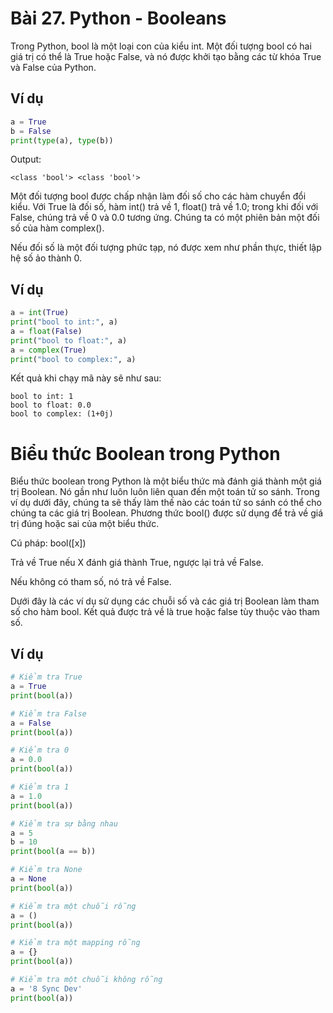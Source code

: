 # Bài 27. Python - Booleans

Trong Python, bool là một loại con của kiểu int. Một đối tượng bool có hai giá trị có thể là True hoặc False, và nó được khởi tạo bằng các từ khóa True và False của Python.

## Ví dụ

```python
a = True
b = False
print(type(a), type(b))
```

Output:

```
<class 'bool'> <class 'bool'>
```

Một đối tượng bool được chấp nhận làm đối số cho các hàm chuyển đổi kiểu. Với True là đối số, hàm int() trả về 1, float() trả về 1.0; trong khi đối với False, chúng trả về 0 và 0.0 tương ứng. Chúng ta có một phiên bản một đối số của hàm complex().

Nếu đối số là một đối tượng phức tạp, nó được xem như phần thực, thiết lập hệ số ảo thành 0.

## Ví dụ

```python
a = int(True)
print("bool to int:", a)
a = float(False)
print("bool to float:", a)
a = complex(True)
print("bool to complex:", a)
```

Kết quả khi chạy mã này sẽ như sau:

```
bool to int: 1
bool to float: 0.0
bool to complex: (1+0j)
```

# Biểu thức Boolean trong Python

Biểu thức boolean trong Python là một biểu thức mà đánh giá thành một giá trị Boolean. Nó gần như luôn luôn liên quan đến một toán tử so sánh. Trong ví dụ dưới đây, chúng ta sẽ thấy làm thế nào các toán tử so sánh có thể cho chúng ta các giá trị Boolean. Phương thức bool() được sử dụng để trả về giá trị đúng hoặc sai của một biểu thức.

Cú pháp: bool([x])

Trả về True nếu X đánh giá thành True, ngược lại trả về False.

Nếu không có tham số, nó trả về False.

Dưới đây là các ví dụ sử dụng các chuỗi số và các giá trị Boolean làm tham số cho hàm bool. Kết quả được trả về là true hoặc false tùy thuộc vào tham số.

## Ví dụ

```python
# Kiểm tra True
a = True
print(bool(a))

# Kiểm tra False
a = False
print(bool(a))

# Kiểm tra 0
a = 0.0
print(bool(a))

# Kiểm tra 1
a = 1.0
print(bool(a))

# Kiểm tra sự bằng nhau
a = 5
b = 10
print(bool(a == b))

# Kiểm tra None
a = None
print(bool(a))

# Kiểm tra một chuỗi rỗng
a = ()
print(bool(a))

# Kiểm tra một mapping rỗng
a = {}
print(bool(a))

# Kiểm tra một chuỗi không rỗng
a = '8 Sync Dev'
print(bool(a))
```

